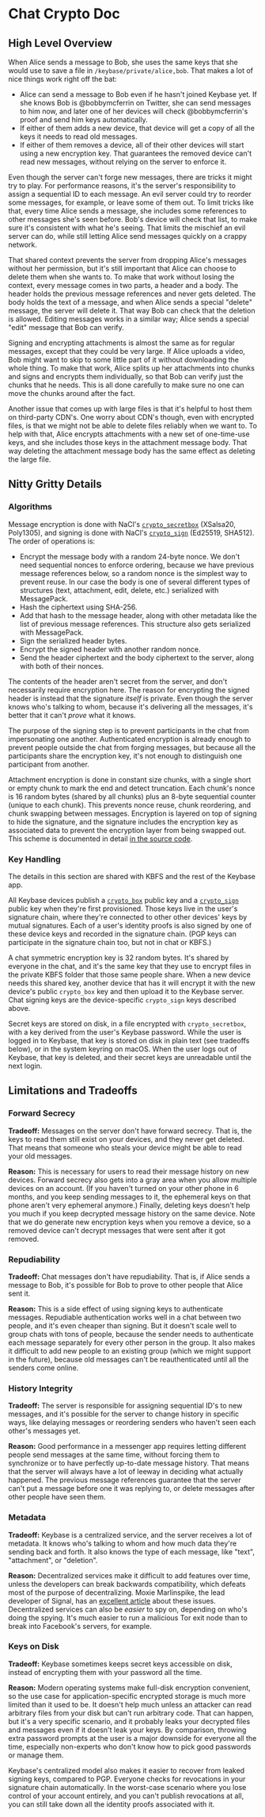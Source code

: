 # Chat Crypto Doc

## High Level Overview

When Alice sends a message to Bob, she uses the same keys that she would use to
save a file in `/keybase/private/alice,bob`. That makes a lot of nice things
work right off the bat:

- Alice can send a message to Bob even if he hasn't joined Keybase yet. If she
  knows Bob is @bobbymcferrin on Twitter, she can send messages to him now, and
  later one of her devices will check @bobbymcferrin's proof and send him keys
  automatically.
- If either of them adds a new device, that device will get a copy of all the
  keys it needs to read old messages.
- If either of them removes a device, all of their other devices will start
  using a new encryption key. That guarantees the removed device can't read new
  messages, without relying on the server to enforce it.

Even though the server can't forge new messages, there are tricks it might try
to play. For performance reasons, it's the server's responsibility to assign a
sequential ID to each message. An evil server could try to reorder some
messages, for example, or leave some of them out. To limit tricks like that,
every time Alice sends a message, she includes some references to other
messages she's seen before. Bob's device will check that list, to make sure
it's consistent with what he's seeing. That limits the mischief an evil server
can do, while still letting Alice send messages quickly on a crappy network.

That shared context prevents the server from dropping Alice's messages without
her permission, but it's still important that Alice can choose to delete them
when she wants to. To make that work without losing the context, every message
comes in two parts, a header and a body. The header holds the previous message
references and never gets deleted. The body holds the text of a message, and
when Alice sends a special "delete" message, the server will delete it. That
way Bob can check that the deletion is allowed. Editing messages works in a
similar way; Alice sends a special "edit" message that Bob can verify.

Signing and encrypting attachments is almost the same as for regular messages,
except that they could be very large. If Alice uploads a video, Bob might want
to skip to some little part of it without downloading the whole thing. To make
that work, Alice splits up her attachments into chunks and signs and encrypts
them individually, so that Bob can verify just the chunks that he needs. This
is all done carefully to make sure no one can move the chunks around after the
fact.

Another issue that comes up with large files is that it's helpful to host them
on third-party CDN's. One worry about CDN's though, even with encrypted files,
is that we might not be able to delete files reliably when we want to. To help
with that, Alice encrypts attachments with a new set of one-time-use keys, and
she includes those keys in the attachment message body. That way deleting the
attachment message body has the same effect as deleting the large file.

## Nitty Gritty Details

### Algorithms

Message encryption is done with NaCl's
[`crypto_secretbox`](https://nacl.cr.yp.to/secretbox.html) (XSalsa20,
Poly1305), and signing is done with NaCl's
[`crypto_sign`](https://nacl.cr.yp.to/sign.html) (Ed25519, SHA512). The order
of operations is:

- Encrypt the message body with a random 24-byte nonce. We don't need
  sequential nonces to enforce ordering, because we have previous message
  references below, so a random nonce is the simplest way to prevent reuse. In
  our case the body is one of several different types of structures (text,
  attachment, edit, delete, etc.) serialized with MessagePack.
- Hash the ciphertext using SHA-256.
- Add that hash to the message header, along with other metadata like the list
  of previous message references. This structure also gets serialized with
  MessagePack.
- Sign the serialized header bytes.
- Encrypt the signed header with another random nonce.
- Send the header ciphertext and the body ciphertext to the server, along with
  both of their nonces.

The contents of the header aren't secret from the server, and don't necessarily
require encryption here. The reason for encrypting the signed header is instead
that the signature *itself* is private. Even though the server knows who's
talking to whom, because it's delivering all the messages, it's better that it
can't *prove* what it knows.

The purpose of the signing step is to prevent participants in the chat from
impersonating one another. Authenticated encryption is already enough to
prevent people outside the chat from forging messages, but because all the
participants share the encryption key, it's not enough to distinguish one
participant from another.

Attachment encryption is done in constant size chunks, with a single short or
empty chunk to mark the end and detect truncation. Each chunk's nonce is 16
random bytes (shared by all chunks) plus an 8-byte sequential counter (unique
to each chunk). This prevents nonce reuse, chunk reordering, and chunk swapping
between messages. Encryption is layered on top of signing to hide the
signature, and the signature includes the encryption key as associated data to
prevent the encryption layer from being swapped out. This scheme is documented
in detail [in the source
code](https://github.com/keybase/client/blob/master/go/chat/signencrypt/codec.go).

### Key Handling

The details in this section are shared with KBFS and the rest of the Keybase
app.

All Keybase devices publish a [`crypto_box`](https://nacl.cr.yp.to/box.html)
public key and a [`crypto_sign`](https://nacl.cr.yp.to/sign.html) public key
when they're first provisioned. Those keys live in the user's signature chain,
where they're connected to other other devices' keys by mutual signatures. Each
of a user's identity proofs is also signed by one of these device keys and
recorded in the signature chain. (PGP keys can participate in the signature
chain too, but not in chat or KBFS.)

A chat symmetric encryption key is 32 random bytes. It's shared by everyone in
the chat, and it's the same key that they use to encrypt files in the private
KBFS folder that those same people share. When a new device needs this shared
key, another device that has it will encrypt it with the new device's public
`crypto_box` key and then upload it to the Keybase server. Chat signing keys
are the device-specific `crypto_sign` keys described above.

Secret keys are stored on disk, in a file encrypted with `crypto_secretbox`,
with a key derived from the user's Keybase password. While the user is logged
in to Keybase, that key is stored on disk in plain text (see tradeoffs below),
or in the system keyring on macOS. When the user logs out of Keybase, that key
is deleted, and their secret keys are unreadable until the next login.

## Limitations and Tradeoffs

### Forward Secrecy

**Tradeoff:** Messages on the server don't have forward secrecy. That is, the
keys to read them still exist on your devices, and they never get deleted. That
means that someone who steals your device might be able to read your old
messages.

**Reason:** This is necessary for users to read their message history on new
devices. Forward secrecy also gets into a gray area when you allow multiple
devices on an account. (If you haven't turned on your other phone in 6 months,
and you keep sending messages to it, the ephemeral keys on that phone aren't
very ephemeral anymore.) Finally, deleting keys doesn't help you much if you
keep decrypted message history on the same device. Note that we do generate new
encryption keys when you remove a device, so a removed device can't decrypt
messages that were sent after it got removed.

### Repudiability

**Tradeoff:** Chat messages don't have repudiability. That is, if Alice sends a
message to Bob, it's possible for Bob to prove to other people that Alice sent
it.

**Reason:** This is a side effect of using signing keys to authenticate
messages. Repudiable authentication works well in a chat between two people,
and it's even cheaper than signing. But it doesn't scale well to group chats
with tons of people, because the sender needs to authenticate each message
separately for every other person in the group. It also makes it difficult to
add new people to an existing group (which we might support in the future),
because old messages can't be reauthenticated until all the senders come
online.

### History Integrity

**Tradeoff:** The server is responsible for assigning sequential ID's to new
messages, and it's possible for the server to change history in specific ways,
like delaying messages or reordering senders who haven't seen each other's
messages yet.

**Reason:** Good performance in a messenger app requires letting different
people send messages at the same time, without forcing them to synchronize or
to have perfectly up-to-date message history. That means that the server will
always have a lot of leeway in deciding what actually happened. The previous
message references guarantee that the server can't put a message before one it
was replying to, or delete messages after other people have seen them.

### Metadata

**Tradeoff:** Keybase is a centralized service, and the server receives a lot
of metadata. It knows who's talking to whom and how much data they're sending
back and forth. It also knows the type of each message, like "text",
"attachment", or "deletion".

**Reason:** Decentralized services make it difficult to add features over time,
unless the developers can break backwards compatibility, which defeats most of
the purpose of decentralizing. Moxie Marlinspike, the lead developer of Signal,
has an [excellent
article](https://whispersystems.org/blog/the-ecosystem-is-moving/) about these
issues. Decentralized services can also be *easier* to spy on, depending on
who's doing the spying. It's much easier to run a malicious Tor exit node than
to break into Facebook's servers, for example.

### Keys on Disk

**Tradeoff:** Keybase sometimes keeps secret keys accessible on disk, instead
of encrypting them with your password all the time.

**Reason:** Modern operating systems make full-disk encryption convenient, so
the use case for application-specific encrypted storage is much more limited
than it used to be. It doesn't help much unless an attacker can read arbitrary
files from your disk but can't run arbitrary code. That can happen, but it's a
very specific scenario, and it probably leaks your decrypted files and messages
even if it doesn't leak your keys. By comparison, throwing extra password
prompts at the user is a major downside for everyone all the time, especially
non-experts who don't know how to pick good passwords or manage them.

Keybase's centralized model also makes it easier to recover from leaked signing
keys, compared to PGP. Everyone checks for revocations in your signature chain
automatically. In the worst-case scenario where you lose control of your
account entirely, and you can't publish revocations at all, you can still take
down all the identity proofs associated with it.
